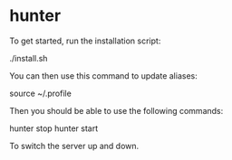 # hunter

To get started, run the installation script:

./install.sh

You can then use this command to update aliases:

source ~/.profile

Then you should be able to use the following commands:

hunter stop
hunter start

To switch the server up and down.
